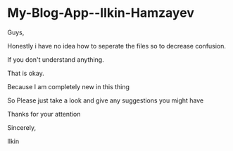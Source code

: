 # My-Blog-App--Ilkin-Hamzayev


Guys,

Honestly i have no idea how to seperate the files so to decrease confusion.

If you don't understand anything.

That is okay.

Because I am completely new in this thing

So Please just take a look and give any suggestions you might have

Thanks for your attention

Sincerely,

Ilkin
